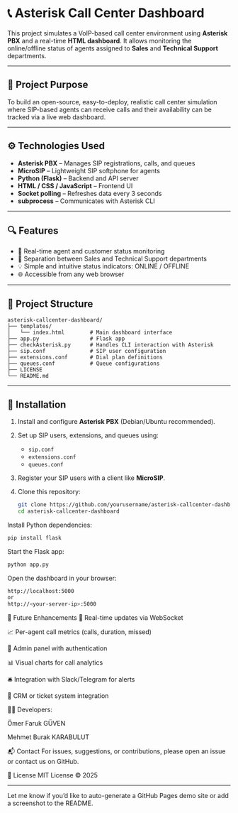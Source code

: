 # 📞 Asterisk Call Center Dashboard

This project simulates a VoIP-based call center environment using **Asterisk PBX** and a real-time **HTML dashboard**. It allows monitoring the online/offline status of agents assigned to **Sales** and **Technical Support** departments.

---

## 🎯 Project Purpose

To build an open-source, easy-to-deploy, realistic call center simulation where SIP-based agents can receive calls and their availability can be tracked via a live web dashboard.

---

## ⚙️ Technologies Used

- **Asterisk PBX** – Manages SIP registrations, calls, and queues  
- **MicroSIP** – Lightweight SIP softphone for agents  
- **Python (Flask)** – Backend and API server  
- **HTML / CSS / JavaScript** – Frontend UI  
- **Socket polling** – Refreshes data every 3 seconds  
- **subprocess** – Communicates with Asterisk CLI

---

## 🔍 Features

- 🔄 Real-time agent and customer status monitoring  
- 👥 Separation between Sales and Technical Support departments  
- 💡 Simple and intuitive status indicators: ONLINE / OFFLINE  
- 🌐 Accessible from any web browser

---

## 📁 Project Structure

```text
asterisk-callcenter-dashboard/
├── templates/
│   └── index.html        # Main dashboard interface
├── app.py                # Flask app
├── checkAsterisk.py      # Handles CLI interaction with Asterisk
├── sip.conf              # SIP user configuration
├── extensions.conf       # Dial plan definitions
├── queues.conf           # Queue configurations
├── LICENSE
└── README.md
```
---

## 🚀 Installation

1. Install and configure **Asterisk PBX** (Debian/Ubuntu recommended).
2. Set up SIP users, extensions, and queues using:
   - `sip.conf`
   - `extensions.conf`
   - `queues.conf`
3. Register your SIP users with a client like **MicroSIP**.
4. Clone this repository:

   ```bash
   git clone https://github.com/yourusername/asterisk-callcenter-dashboard.git
   cd asterisk-callcenter-dashboard
   ```
Install Python dependencies:

```bash
pip install flask
```
Start the Flask app:

   ```bash
   python app.py
   ```
Open the dashboard in your browser:
   ```bash   
   http://localhost:5000
   or
   http://<your-server-ip>:5000
   ```
🔮 Future Enhancements
📡 Real-time updates via WebSocket

📈 Per-agent call metrics (calls, duration, missed)

🔐 Admin panel with authentication

📊 Visual charts for call analytics

🛎️ Integration with Slack/Telegram for alerts

💬 CRM or ticket system integration

👨‍💻 Developers:

Ömer Faruk GÜVEN

Mehmet Burak KARABULUT

📬 Contact
For issues, suggestions, or contributions, please open an issue or contact us on GitHub.

📝 License
MIT License © 2025

---

Let me know if you’d like to auto-generate a GitHub Pages demo site or add a screenshot to the README.
